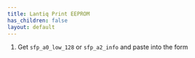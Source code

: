 ```yaml
---
title: Lantiq Print EEPROM
has_children: false
layout: default
---
```


1. Get `sfp_a0_low_128` or `sfp_a2_info` and paste into the form


<div id="app">
    <vue-lantiq-eeprom type='eeprom-lantiq'></vue-lantiq-eeprom>
</div>
<script src="https://unpkg.com/vue@latest"></script>
<script src="https://cdn.jsdelivr.net/npm/vue3-sfc-loader"></script>
<script src="/assets/js/vue-eeprom.js"></script>